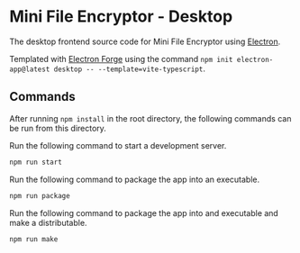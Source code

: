 # Mini File Encryptor - Desktop

The desktop frontend source code for Mini File Encryptor using [Electron](https://www.electronjs.org/).

Templated with [Electron Forge](https://www.electronforge.io/) using the command `npm init electron-app@latest desktop -- --template=vite-typescript`.

## Commands

After running `npm install` in the root directory, the following commands can be run from this directory.

Run the following command to start a development server.

```bash
npm run start
```

Run the following command to package the app into an executable.

```bash
npm run package
```

Run the following command to package the app into and executable and make a distributable.

```bash
npm run make
```
